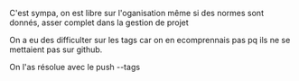 C'est sympa, on est libre sur l'oganisation même si des normes sont donnés, asser complet dans la gestion de projet 

On a eu des difficulter sur les tags car on en ecomprennais pas pq ils ne se mettaient pas sur github.

On l'as résolue avec le push --tags
